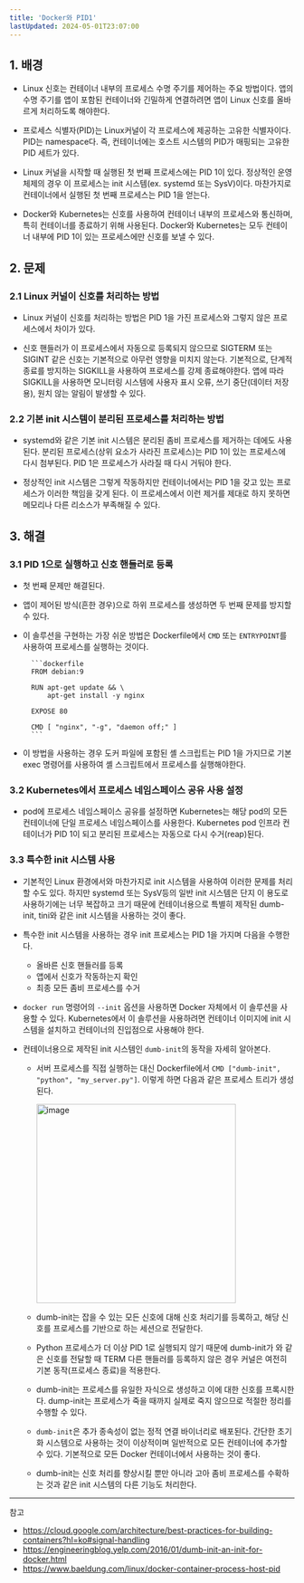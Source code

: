 ```yaml
---
title: 'Docker와 PID1'
lastUpdated: 2024-05-01T23:07:00
---
```

## 1. 배경

- Linux 신호는 컨테이너 내부의 프로세스 수명 주기를 제어하는 주요 방법이다. 앱의 수명 주기를 앱이 포함된 컨테이너와 긴밀하게 연결하려면 앱이 Linux 신호를 올바르게 처리하도록 해야한다.

- 프로세스 식별자(PID)는 Linux커널이 각 프로세스에 제공하는 고유한 식별자이다. PID는 namespace다. 즉, 컨테이너에는 호스트 시스템의 PID가 매핑되는 고유한 PID 세트가 있다.

- Linux 커널을 시작할 때 실행된 첫 번째 프로세스에는 PID 1이 있다. 정상적인 운영체제의 경우 이 프로세스는 init 시스템(ex. systemd 또는 SysV)이다. 마찬가지로 컨테이너에서 실행된 첫 번째 프로세스는 PID 1을 얻는다.

- Docker와 Kubernetes는 신호를 사용하여 컨테이너 내부의 프로세스와 통신하며, 특히 컨테이너를 종료하기 위해 사용된다. Docker와 Kubernetes는 모두 컨테이너 내부에 PID 1이 있는 프로세스에만 신호를 보낼 수 있다.

## 2. 문제

### 2.1 Linux 커널이 신호를 처리하는 방법

- Linux 커널이 신호를 처리하는 방법은 PID 1을 가진 프로세스와 그렇지 않은 프로세스에서 차이가 있다.

- 신호 핸들러가 이 프로세스에서 자동으로 등록되지 않으므로 SIGTERM 또는 SIGINT 같은 신호는 기본적으로 아무런 영향을 미치지 않는다. 기본적으로, 단계적 종료를 방지하는 SIGKILL을 사용하여 프로세스를 강제 종료해야한다. 앱에 따라 SIGKILL을 사용하면 모니터링 시스템에 사용자 표시 오류, 쓰기 중단(데이터 저장용), 원치 않는 알림이 발생할 수 있다.

### 2.2 기본 init 시스템이 분리된 프로세스를 처리하는 방법

- systemd와 같은 기본 init 시스템은 분리된 좀비 프로세스를 제거하는 데에도 사용된다. 분리된 프로세스(상위 요소가 사라진 프로세스)는 PID 1이 있는 프로세스에 다시 첨부된다. PID 1은 프로세스가 사라질 때 다시 거둬야 한다.

- 정상적인 init 시스템은 그렇게 작동하지만 컨테이너에서는 PID 1을 갖고 있는 프로세스가 이러한 책임을 갖게 된다. 이 프로세스에서 이런 제거를 제대로 하지 못하면 메모리나 다른 리소스가 부족해질 수 있다.

## 3. 해결

### 3.1 PID 1으로 실행하고 신호 핸들러로 등록

- 첫 번째 문제만 해결된다.
- 앱이 제어된 방식(흔한 경우)으로 하위 프로세스를 생성하면 두 번째 문제를 방지할 수 있다.
- 이 솔루션을 구현하는 가장 쉬운 방법은 Dockerfile에서 `CMD` 또는 `ENTRYPOINT`를 사용하여 프로세스를 실행하는 것이다.

        ```dockerfile
        FROM debian:9

        RUN apt-get update && \
            apt-get install -y nginx

        EXPOSE 80

        CMD [ "nginx", "-g", "daemon off;" ]
        ```

- 이 방법을 사용하는 경우 도커 파일에 포함된 셸 스크립트는 PID 1을 가지므로 기본 exec 명령어를 사용하여 셸 스크립트에서 프로세스를 실행해야한다.

### 3.2 Kubernetes에서 프로세스 네임스페이스 공유 사용 설정

- pod에 프로세스 네임스페이스 공유를 설정하면 Kubernetes는 해당 pod의 모든 컨테이너에 단일 프로세스 네임스페이스를 사용한다. Kubernetes pod 인프라 컨테이너가 PID 1이 되고 분리된 프로세스는 자동으로 다시 수거(reap)된다.

### 3.3 특수한 init 시스템 사용

- 기본적인 Linux 환경에서와 마찬가지로 init 시스템을 사용하여 이러한 문제를 처리할 수도 있다. 하지만 systemd 또는 SysV등의 일반 init 시스템은 단지 이 용도로 사용하기에는 너무 복잡하고 크기 때문에 컨테이너용으로 특별히 제작된 dumb-init, tini와 같은 init 시스템을 사용하는 것이 좋다.

- 특수한 init 시스템을 사용하는 경우 init 프로세스는 PID 1을 가지며 다음을 수행한다.

  - 올바른 신호 핸들러를 등록
  - 앱에서 신호가 작동하는지 확인
  - 최종 모든 좀비 프로세스를 수거

- `docker run` 명령어의 `--init` 옵션을 사용하면 Docker 자체에서 이 솔루션을 사용할 수 있다. Kubernetes에서 이 솔루션을 사용하려면 컨테이너 이미지에 init 시스템을 설치하고 컨테이너의 진입점으로 사용해야 한다.

- 컨테이너용으로 제작된 init 시스템인 `dumb-init`의 동작을 자세히 알아본다.

  - 서버 프로세스를 직접 실행하는 대신 Dockerfile에서 `CMD ["dumb-init", "python", "my_server.py"]`. 이렇게 하면 다음과 같은 프로세스 트리가 생성된다.

    <img width="352" alt="image" src="https://github.com/rlaisqls/TIL/assets/81006587/b3a08e34-6948-4cfe-95ab-067bae5e37ed">

  - dumb-init는 잡을 수 있는 모든 신호에 대해 신호 처리기를 등록하고, 해당 신호를 프로세스를 기반으로 하는 세션으로 전달한다.

  - Python 프로세스가 더 이상 PID 1로 실행되지 않기 때문에 dumb-init가 와 같은 신호를 전달할 때 TERM 다른 핸들러를 등록하지 않은 경우 커널은 여전히 기본 동작(프로세스 종료)을 적용한다.

  - dumb-init는 프로세스를 유일한 자식으로 생성하고 이에 대한 신호를 프록시한다. dump-init는 프로세스가 죽을 때까지 실제로 죽지 않으므로 적절한 정리를 수행할 수 있다.
  
  - `dumb-init`은 추가 종속성이 없는 정적 연결 바이너리로 배포된다. 간단한 초기화 시스템으로 사용하는 것이 이상적이며 일반적으로 모든 컨테이너에 추가할 수 있다. 기본적으로 모든 Docker 컨테이너에서 사용하는 것이 좋다.

  - dumb-init는 신호 처리를 향상시킬 뿐만 아니라 고아 좀비 프로세스를 수확하는 것과 같은 init 시스템의 다른 기능도 처리한다.

---
참고

- <https://cloud.google.com/architecture/best-practices-for-building-containers?hl=ko#signal-handling>
- <https://engineeringblog.yelp.com/2016/01/dumb-init-an-init-for-docker.html>
- <https://www.baeldung.com/linux/docker-container-process-host-pid>

